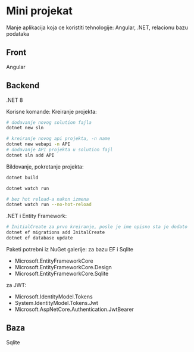 # Mini projekat
Manje aplikacija koja ce koristiti tehnologije: Angular, .NET, relacionu bazu podataka

## Front
Angular

## Backend
.NET 8

Korisne komande:
Kreiranje projekta:
```bash
# dodavanje novog solution fajla
dotnet new sln 
``` 
```bash
# kreiranje novog api projekta, -n name 
dotnet new webapi -n API
# dodavanje API projekta u solution fajl
dotnet sln add API
```

Bildovanje, pokretanje projekta:
```bash
dotnet build
```
```bash
dotnet watch run
```
```bash
# bez hot reload-a nakon izmena
dotnet watch run --no-hot-reload
```

.NET i Entity Framework:
```bash
# InitialCreate za prvo kreiranje, posle je ime opisno sta je dodato
dotnet ef migrations add InitalCreate
dotnet ef database update
```

Paketi potrebni iz NuGet galerije:
za bazu EF i Sqlite
 - Microsoft.EntityFrameworkCore
 - Microsoft.EntityFrameworkCore.Design
 - Microsoft.EntityFrameworkCore.Sqlite

za JWT:
 - Microsoft.IdentityModel.Tokens
 - System.IdentityModel.Tokens.Jwt
 - Microsoft.AspNetCore.Authentication.JwtBearer

## Baza
Sqlite
